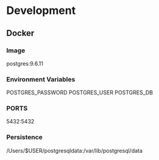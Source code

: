 
# Development

## Docker

### Image

postgres:9.6.11

### Environment Variables

POSTGRES_PASSWORD
POSTGRES_USER
POSTGRES_DB

### PORTS

5432:5432

### Persistence

/Users/$USER/postgresqldata:/var/lib/postgresql/data